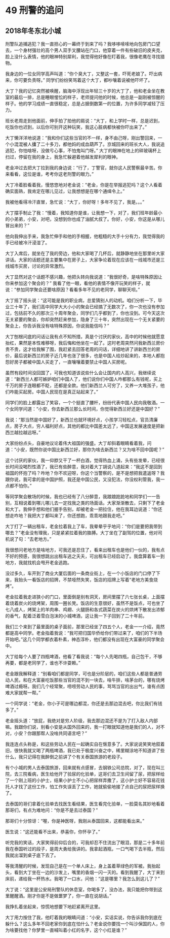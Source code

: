 # 49 刑警的追问


## 2018年冬东北小城

刑警队追捕逃犯？我一直担心的一幕终于到来了吗？我哆哆嗦嗦地向包房门口望去，一个身材强壮的高个男人双手叉腰站在门口，他穿着一件有些破旧的皮夹克，脸上没什么表情，他的眼神特别犀利，我觉得他好像在盯着我，很像老鹰在寻找猎物。

我身边的一位女同学高声叫道：“你个臭大丁，又整这一套，吓死老娘了。吓出病来，你可要负责呀。” 同学们纷纷笑骂着这个大丁，都吵嚷着说被他吓坏了。

大丁？我的记忆突然被唤醒，脑海中浮现出年轻三十岁的大丁了，他和老金坐在教室的最后一排，总是睡眼惺忪的样子，老师提问他的时候，他总是一副刚被惊醒的样子。他的学习成绩一直很稳定，总是占据倒数第一的位置，为许多同学减轻了压力。

班长老周走到他面前，伸手拍了拍他的肩说：“大丁，和上学时一样，总是迟到，吃饭你也迟到，以后你可别开这种玩笑，我这心脏病都快被你吓出来了。”

大丁懒洋洋地说道：“我和你们这些当官的不一样，身不由己呀，刚出警回来，一个小混混被人攮了二十多刀，都他妈的成血葫芦了。京城回来的班长大人，我说追逃犯，你怕啥呀，没做亏心事，不怕鬼叫门呀。” 大丁的眼神在地上的碎玻璃杯上扫过，停留在我的身上，我急忙躲避着他越发犀利的眼神。

老金冲过去把大丁拉到我的身边说：“行了，丁警官，就你这人民警察最辛苦。你来看看，这位是谁，考考你这老刑警的眼力。”

大丁冷着脸看着我，慢悠悠地对老金说：“老金，你是在举报逃犯吗？这个人看着确实面熟，我肯定在哪儿见过，让我想想是在哪个通缉令上。”

我被他看得冷汗直冒，急忙说：“大丁，你好呀！多年不见了，我是。。。”

大丁摆手制止了我：“慢着，我知道你是谁，让我想一下，对了，我们班年龄最小的小弟弟，小安，对吧，没想到你也成了油腻大叔了。你好，小安，你这是从哪儿冒出来的？”

他向我伸出手来，我急忙伸手和他的手相握，他粗糙的大手十分有力，我觉得我的手已经被冷汗浸湿了。

大丁入席后，就坐在了我的旁边，他和大家喝了几杯后，就静静地坐在那里听大家讲话。大家的话题还是主要集中在房子上，大家争论着现在应该在一线城市还是三线城市买房，讨论的异常激烈。

大丁显然对这个话题不感兴趣，他把头转向我说道：“我很好奇，是啥特殊原因让你来参加这个聚会的？” 我看了他一眼，看他的表情不像开玩笑的样子，就说：“参加同学聚会还要啥原因？看看多年不见的老同学，聊聊天呗。”

大丁摇了摇头说：“这可能是我的职业病，总爱猜别人的动机。咱们分析一下，毕业三十年了，我们高中同学大大小小的聚会已经搞了无数次了，你一次也没有参加过，包括前不久的那次三十周年聚会，同学们几乎都到了，你也没到。可今天这次无关紧要的聚会，你却突然赶来参加，隐身了三十年，突然出现在一个无关紧要的聚会上，你告诉我没有啥特殊原因，你说我能信吗？”

大丁刨根问底的问话让我有点不知所措，真是个讨厌的家伙，高中的时候他就愿意抬杠，果然是本性难移呀，我后悔和他坐在一起了。这时老周突然问我新西兰房价贵不贵，这才给我解了围，我赶紧去回答老周的问话，详细地讲了讲新西兰的房价，最后说新西兰的房子近几年也涨了很多，也是中国人给炒起来的，本地人都抱怨好房子都被中国人买走了，一直嚷嚷着要禁止中国人买房呢。

虽然有段时间没回国了，可我也知道该说些什么会让国内的人高兴，我继续说道：“新西兰人都可嫉妒咱们中国人了，他们说你们中国人咋都那么有钱呢，买上千万的房子连眼都不眨，还都是全款。他们新西兰人可穷了，又养一大堆孩子，他们咋能买起房。中国人民现在是真正站起来了。”

同学们的脸上都露出了笑容，一个个挺直了腰杆，纷纷代表中国人民向我敬酒。一个女同学问道：“小安，你去新西兰那么长时间，你觉得新西兰好还是中国好？”

我说：“那当然是中国好了，新西兰也就环境好点，小孩学习轻松点，官员清廉点，房子大点，穷人福利好点，其他的都比中国差太远了，中国这发展速度是把新西兰越拉越远呀。”

大家纷纷点头，自豪地议论着伟大祖国的强盛。大丁却斜着眼睛看着我，问道：“小安，既然你说中国比新西兰好，那你为啥去新西兰？又为啥不回中国呢？”

这个讨厌的家伙，我一仰脖又干了一杯白酒，觉得热血上涌，头有些发晕，已经很长时间没喝烈性酒了，我已有些醉意，我对着大丁胡说八道起来：“我这不是回到祖国的怀抱了吗？咋地？你不欢迎呀，你这个当警察的，是不是想把我遣返呀？我跟你说，我可拿的是中国护照，我还是中国公民，又没犯法，你没权利管我，我一点都不怕你。”

等同学聚会散场的时候，我也已经有了八分醉意，我踉踉跄跄地和同学们一一告别，互相说着到哪儿哪儿去一定找我之类的场面话。大家渐渐散去，只剩下了老金和大丁。我伸手想和他们握手告别，却被老金一把拉住，他在我耳边说道：“你还想走咋地？我把大丁都叫来了，你还想跑，乖乖地跟我走吧。”

大丁打了一辆出租车，老金拉着我上了车，我晕晕乎乎地问：“你们是要把我带到哪去？”老金没有理我，只是紧紧拉着我的胳膊。大丁坐在了副驾的位置，他对司机说了句：“去老地方。”

我很想问老地方是啥地方，可我还是忍住了，看来出租车也是他们一伙的，我有点不好的预感，我很想跳出出租车逃之夭夭，可出租车已经启动了。我盘算着车一到地方，我就找机会甩开老金逃跑。

没过多久，车开到了商业大厦后面的一条商业街上，在一个小饭店的门口停了下来，我抬头一看饭店的招牌，不禁哑然失笑，饭店的招牌上写着“老地方美食烧烤”。

老金拉着我走进狭小的门口，里面倒是别有洞天，房间里摆了六七张长桌，上面摆着烧着炭火的烧烤架，周围一圈长凳。饭店的生意很好，虽然不是饭点，可也坐了七八成人，烤架上的羊肉串、鸡翅、火腿肠和各式蔬菜在炭火的烘烤下散发出浓郁的香气，配着泛着雪白泡沫的小城啤酒，这让我一下子回到了二十年前。

我们三个来到了最里面的桌子面前，那里已经坐了四五个人，老金一一介绍，竟然都是高中同学。老金指着我说：“我可把归国华侨给你们带过来了，咱们的下半场开始吧。”这几个同学都衣着朴素，神态淳朴，他们都没有出现在大富豪的同学聚会中。

大丁给每个人要了四瓶啤酒，他看了看我说：“每个人先喝四瓶，自己包干，不够再要，都是老同学了，谁也不许耍赖。”

老金跟我解释道：“别看咱们都是同学，可也是分阶层的，咱们这些人都是普通劳动人民，和在大富豪吃饭那些当官的混不到一块去，啥牛排，啥茅台的，哪有烧烤啤酒过瘾呀。我们几个经常聚，唠唠劳动人民的事，骂骂当官的出出气，谁有点困难大家就帮一帮。”

一个同学说：“老金，你小子可是哪边都混，你还是去那边混去吧，你比我们有钱多了。”

老金摇头道：“放屁，我绝对是穷人阶级，我去那边混还不是为了打入敌人内部嘛。我跟你们说，别看小安是从国外回来的，我一打眼就知道他是我们的人，对不对，小安？你跟那帮人没啥共同语言吧？”

我连连点头称是，和这些劳动人民在一起确实自在惬意多了。大家说说笑笑地叙着旧，很快我就又喝了两瓶啤酒，我已处于极度兴奋之中，稀里糊涂地不知道讲了些什么，我只记得在我醉倒之前讲了个有关泰国旅游的老段子。

有个小城的男人去泰国旅游，回来就有点感冒，去钢铁公司总院，对了，现在叫三院，去三院看病，医生给他开了验尿的化验单，这哥们去卫生间留了尿，把尿样给了一个刚上班的小护士，结果小护士不小心把尿样弄撒了，这小护士好不容易花钱托人才找了这份工作，怕工作失误丢了工作，她就偷偷地接了点自己的尿把尿样换了。

去泰国的哥们拿着化验单去找医生看结果，医生看完化验单，一脸莫名其妙地看着那哥们，有点为难地问：“你是不是去过泰国？”

那哥们十分惊讶：“喔，你是神医呀，我刚从泰国回来，这都能看出来。”

医生说：“这还能看不出来，恭喜你，你怀孕了。”

听完我的笑话，大家笑得前仰后合的，可我却忍不住流出了眼泪，那是二十多年前我在泰国听过的段子，是周大勇给我讲的。我拿起酒瓶，一口气喝下去半瓶，然后我就出溜到桌子底下去了。

等我清醒的时候，发现自己是在一个单人床上，身上盖着草绿色的军被。我抬起头，看到大丁坐在一边的沙发上，嘴里的香烟一闪一灭的。看到我醒了，大丁来到床前，递给我一杯热水。我喝了一口水，问他：“这是哪里？我怎么到这儿了？”

大丁说：“这里是公安局刑警队的休息室，你喝多了，没办法，我只能把你带到这里醒醒酒。刚才你是不是做噩梦了，你一直在说胡话。”

我挣扎着坐起来，惊慌地想要下地赶紧离开这里。

大丁用力按住了我，他盯着我的眼睛问道：“小安，实话实说，你告诉我你到底在躲什么？这么多年不回老家你到底在怕什么？老金说你要找一个叫沙保国的人，你为啥要找他？你梦里一直喊叫着小红的名字，这个小红是谁？”
